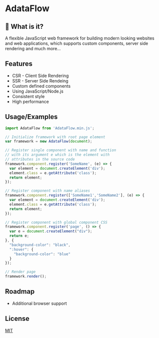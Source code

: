 
# AdataFlow


## 🚀 What is it?
A flexible JavaScript web framework for building modern looking websites and web applications, which supports custom components, server side rendering and much more...


## Features

- CSR - Client Side Rendering
- SSR - Server Side Rendeing
- Custom defined components
- Using JavaScript/Node.js
- Consistent style
- High performance

## Usage/Examples

```javascript
import AdataFlow from 'AdataFlow.min.js';

// Initialize framework with root page element
var framework = new AdataFlow(document);

// Register single component with name and function
// with its argument e which is the element with
// attributes in the source code
framework.component.register('SomeName', (e) => {
  var element = document.createElement('div');
  element.class = e.getAttribute('class');
  return element;
});

// Register component with name aliases
framework.component.register(['SomeName1','SomeName2'], (e) => {
  var element = document.createElement('div');
  element.class = e.getAttribute('class');
  return element;
});

// Register component with global component CSS
framework.component.register('page', () => {
  var e = document.createElement("div");
  return e;
}, {
  "background-color": "black",
  ":hover": {
    "background-color": "blue"
  }
});

// Render page
framework.render();
```


## Roadmap

- Additional browser support


## License

[MIT](https://choosealicense.com/licenses/mit/)

